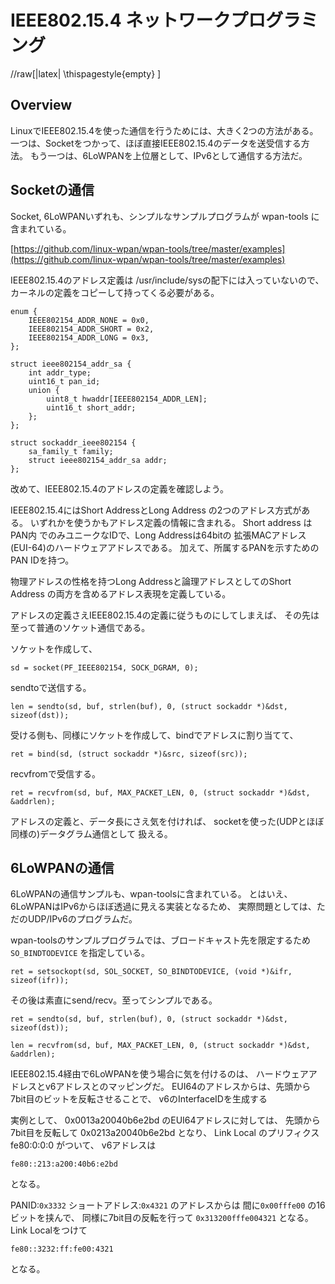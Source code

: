 
IEEE802.15.4 ネットワークプログラミング
===================

//raw[|latex| \\thispagestyle{empty} ]


Overview
--------

LinuxでIEEE802.15.4を使った通信を行うためには、大きく2つの方法がある。
一つは、Socketをつかって、ほぼ直接IEEE802.15.4のデータを送受信する方法。
もう一つは、6LoWPANを上位層として、IPv6として通信する方法だ。



Socketの通信
----------------
Socket, 6LoWPANいずれも、シンプルなサンプルプログラムが
wpan-tools に含まれている。

[https://github.com/linux-wpan/wpan-tools/tree/master/examples](https://github.com/linux-wpan/wpan-tools/tree/master/examples)

IEEE802.15.4のアドレス定義は
/usr/include/sysの配下には入っていないので、
カーネルの定義をコピーして持ってくる必要がある。

```
enum {
	IEEE802154_ADDR_NONE = 0x0,
	IEEE802154_ADDR_SHORT = 0x2,
	IEEE802154_ADDR_LONG = 0x3,
};

struct ieee802154_addr_sa {
	int addr_type;
	uint16_t pan_id;
	union {
		uint8_t hwaddr[IEEE802154_ADDR_LEN];
		uint16_t short_addr;
	};
};

struct sockaddr_ieee802154 {
	sa_family_t family;
	struct ieee802154_addr_sa addr;
};
```


改めて、IEEE802.15.4のアドレスの定義を確認しよう。

IEEE802.15.4にはShort AddressとLong Address の2つのアドレス方式がある。
いずれかを使うかもアドレス定義の情報に含まれる。
Short address は PAN内 でのみユニークなIDで、Long Addressは64bitの
拡張MACアドレス(EUI-64)のハードウェアアドレスである。
加えて、所属するPANを示すためのPAN IDを持つ。

物理アドレスの性格を持つLong Addressと論理アドレスとしてのShort Address
の両方を含めるアドレス表現を定義している。

アドレスの定義さえIEEE802.15.4の定義に従うものにしてしまえば、
その先は至って普通のソケット通信である。

ソケットを作成して、

```
sd = socket(PF_IEEE802154, SOCK_DGRAM, 0);
```

sendtoで送信する。

```
len = sendto(sd, buf, strlen(buf), 0, (struct sockaddr *)&dst, sizeof(dst));
```

受ける側も、同様にソケットを作成して、bindでアドレスに割り当てて、

```
ret = bind(sd, (struct sockaddr *)&src, sizeof(src));
```

recvfromで受信する。

```
ret = recvfrom(sd, buf, MAX_PACKET_LEN, 0, (struct sockaddr *)&dst, &addrlen);
```


アドレスの定義と、データ長にさえ気を付ければ、
socketを使った(UDPとほぼ同様の)データグラム通信として
扱える。



6LoWPANの通信
--------------

6LoWPANの通信サンプルも、wpan-toolsに含まれている。
とはいえ、6LoWPANはIPv6からほぼ透過に見える実装となるため、
実際問題としては、ただのUDP/IPv6のプログラムだ。

wpan-toolsのサンプルプログラムでは、ブロードキャスト先を限定するため
`SO_BINDTODEVICE` を指定している。

```
ret = setsockopt(sd, SOL_SOCKET, SO_BINDTODEVICE, (void *)&ifr, sizeof(ifr));
```

その後は素直にsend/recv。至ってシンプルである。

```
ret = sendto(sd, buf, strlen(buf), 0, (struct sockaddr *)&dst, sizeof(dst));
```

```
len = recvfrom(sd, buf, MAX_PACKET_LEN, 0, (struct sockaddr *)&dst, &addrlen);
```

IEEE802.15.4経由で6LoWPANを使う場合に気を付けるのは、
ハードウェアアドレスとv6アドレスとのマッピングだ。
EUI64のアドレスからは、先頭から7bit目のビットを反転させることで、
v6のInterfaceIDを生成する

実例として、 0x0013a20040b6e2bd のEUI64アドレスに対しては、
先頭から7bit目を反転して 0x0213a20040b6e2bd となり、
Link Local のプリフィクス fe80:0:0:0 がついて、
v6アドレスは

```
fe80::213:a200:40b6:e2bd
```
となる。


PANID:`0x3332` ショートアドレス:`0x4321` のアドレスからは
間に`0x00fffe00` の16ビットを挟んで、
同様に7bit目の反転を行って `0x313200fffe004321` となる。
Link Localをつけて

```
fe80::3232:ff:fe00:4321 
```

となる。




